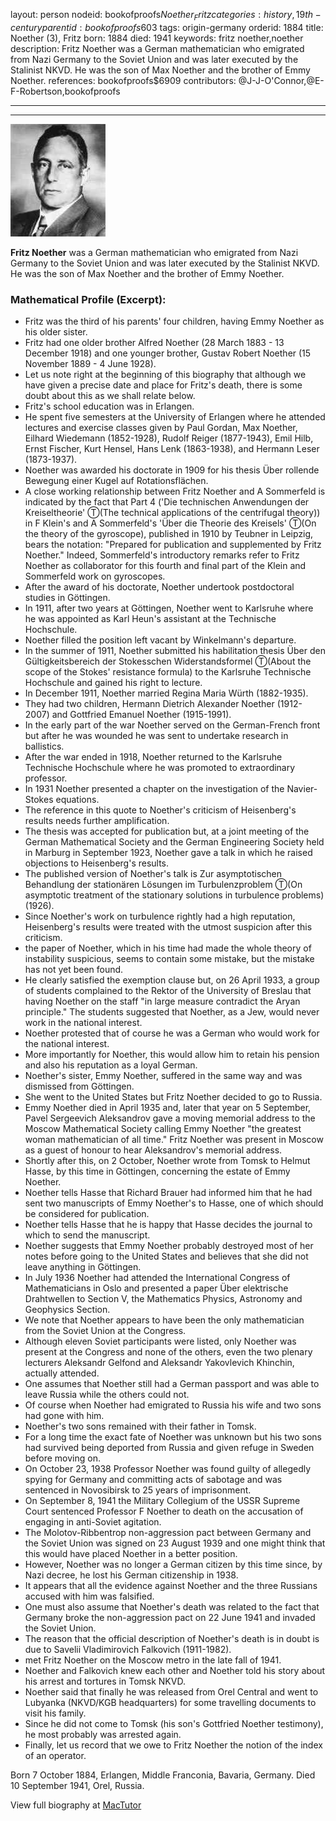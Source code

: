 layout: person
nodeid: bookofproofs$Noether_Fritz
categories: history,19th-century
parentid: bookofproofs$603
tags: origin-germany
orderid: 1884
title: Noether (3), Fritz
born: 1884
died: 1941
keywords: fritz noether,noether
description: Fritz Noether was a German mathematician who emigrated from Nazi Germany to the Soviet Union and was later executed by the Stalinist NKVD. He was the son of Max Noether and the brother of Emmy Noether.
references: bookofproofs$6909
contributors: @J-J-O'Connor,@E-F-Robertson,bookofproofs

---



---

![Noether_Fritz.jpg](https://github.com/bookofproofs/bookofproofs.github.io/blob/main/_sources/_assets/images/portraits/Noether_Fritz.jpg?raw=true)

**Fritz Noether** was a German mathematician who emigrated from Nazi Germany to the Soviet Union and was later executed by the Stalinist NKVD. He was the son of Max Noether and the brother of Emmy Noether.

### Mathematical Profile (Excerpt):
* Fritz was the third of his parents' four children, having Emmy Noether as his older sister.
* Fritz had one older brother Alfred Noether (28 March 1883 - 13 December 1918) and one younger brother, Gustav Robert Noether (15 November 1889 - 4 June 1928).
* Let us note right at the beginning of this biography that although we have given a precise date and place for Fritz's death, there is some doubt about this as we shall relate below.
* Fritz's school education was in Erlangen.
* He spent five semesters at the University of Erlangen where he attended lectures and exercise classes given by Paul Gordan, Max Noether, Eilhard Wiedemann (1852-1928), Rudolf Reiger (1877-1943), Emil Hilb, Ernst Fischer, Kurt Hensel, Hans Lenk (1863-1938), and Hermann Leser (1873-1937).
* Noether was awarded his doctorate in 1909 for his thesis Über rollende Bewegung einer Kugel auf Rotationsflächen.
* A close working relationship between Fritz Noether and A Sommerfeld is indicated by the fact that Part 4 ('Die technischen Anwendungen der Kreiseltheorie' Ⓣ(The technical applications of the centrifugal theory))  in F Klein's and A Sommerfeld's 'Über die Theorie des Kreisels' Ⓣ(On the theory of the gyroscope), published in 1910 by Teubner in Leipzig, bears the notation: "Prepared for publication and supplemented by Fritz Noether." Indeed, Sommerfeld's introductory remarks refer to Fritz Noether as collaborator for this fourth and final part of the Klein and Sommerfeld work on gyroscopes.
* After the award of his doctorate, Noether undertook postdoctoral studies in Göttingen.
* In 1911, after two years at Göttingen, Noether went to Karlsruhe where he was appointed as Karl Heun's assistant at the Technische Hochschule.
* Noether filled the position left vacant by Winkelmann's departure.
* In the summer of 1911, Noether submitted his habilitation thesis Über den Gültigkeitsbereich der Stokesschen Widerstandsformel Ⓣ(About the scope of the Stokes' resistance formula) to the Karlsruhe Technische Hochschule and gained his right to lecture.
* In December 1911, Noether married Regina Maria Würth (1882-1935).
* They had two children, Hermann Dietrich Alexander Noether (1912-2007) and Gottfried Emanuel Noether (1915-1991).
* In the early part of the war Noether served on the German-French front but after he was wounded he was sent to undertake research in ballistics.
* After the war ended in 1918, Noether returned to the Karlsruhe Technische Hochschule where he was promoted to extraordinary professor.
* In 1931 Noether presented a chapter on the investigation of the Navier-Stokes equations.
* The reference in this quote to Noether's criticism of Heisenberg's results needs further amplification.
* The thesis was accepted for publication but, at a joint meeting of the German Mathematical Society and the German Engineering Society held in Marburg in September 1923, Noether gave a talk in which he raised objections to Heisenberg's results.
* The published version of Noether's talk is Zur asymptotischen Behandlung der stationären Lösungen im Turbulenzproblem  Ⓣ(On asymptotic treatment of the stationary solutions in turbulence problems) (1926).
* Since Noether's work on turbulence rightly had a high reputation, Heisenberg's results were treated with the utmost suspicion after this criticism.
* the paper of Noether, which in his time had made the whole theory of instability suspicious, seems to contain some mistake, but the mistake has not yet been found.
* He clearly satisfied the exemption clause but, on 26 April 1933, a group of students complained to the Rektor of the University of Breslau that having Noether on the staff "in large measure contradict the Aryan principle." The students suggested that Noether, as a Jew, would never work in the national interest.
* Noether protested that of course he was a German who would work for the national interest.
* More importantly for Noether, this would allow him to retain his pension and also his reputation as a loyal German.
* Noether's sister, Emmy Noether, suffered in the same way and was dismissed from Göttingen.
* She went to the United States but Fritz Noether decided to go to Russia.
* Emmy Noether died in April 1935 and, later that year on 5 September, Pavel Sergeevich Aleksandrov gave a moving memorial address to the Moscow Mathematical Society calling Emmy Noether "the greatest woman mathematician of all time." Fritz Noether was present in Moscow as a guest of honour to hear Aleksandrov's memorial address.
* Shortly after this, on 2 October, Noether wrote from Tomsk to Helmut Hasse, by this time in Göttingen, concerning the estate of Emmy Noether.
* Noether tells Hasse that Richard Brauer had informed him that he had sent two manuscripts of Emmy Noether's to Hasse, one of which should be considered for publication.
* Noether tells Hasse that he is happy that Hasse decides the journal to which to send the manuscript.
* Noether suggests that Emmy Noether probably destroyed most of her notes before going to the United States and believes that she did not leave anything in Göttingen.
* In July 1936 Noether had attended the International Congress of Mathematicians in Oslo and presented a paper Über elektrische Drahtwellen to Section V, the Mathematics Physics, Astronomy and Geophysics Section.
* We note that Noether appears to have been the only mathematician from the Soviet Union at the Congress.
* Although eleven Soviet participants were listed, only Noether was present at the Congress and none of the others, even the two plenary lecturers Aleksandr Gelfond and Aleksandr Yakovlevich Khinchin, actually attended.
* One assumes that Noether still had a German passport and was able to leave Russia while the others could not.
* Of course when Noether had emigrated to Russia his wife and two sons had gone with him.
* Noether's two sons remained with their father in Tomsk.
* For a long time the exact fate of Noether was unknown but his two sons had survived being deported from Russia and given refuge in Sweden before moving on.
* On October 23, 1938 Professor Noether was found guilty of allegedly spying for Germany and committing acts of sabotage and was sentenced in Novosibirsk to 25 years of imprisonment.
* On September 8, 1941 the Military Collegium of the USSR Supreme Court sentenced Professor F Noether to death on the accusation of engaging in anti-Soviet agitation.
* The Molotov-Ribbentrop non-aggression pact between Germany and the Soviet Union was signed on 23 August 1939 and one might think that this would have placed Noether in a better position.
* However, Noether was no longer a German citizen by this time since, by Nazi decree, he lost his German citizenship in 1938.
* It appears that all the evidence against Noether and the three Russians accused with him was falsified.
* One must also assume that Noether's death was related to the fact that Germany broke the non-aggression pact on 22 June 1941 and invaded the Soviet Union.
* The reason that the official description of Noether's death is in doubt is due to Savelii Vladimirovich Falkovich (1911-1982).
* met Fritz Noether on the Moscow metro in the late fall of 1941.
* Noether and Falkovich knew each other and Noether told his story about his arrest and tortures in Tomsk NKVD.
* Noether said that finally he was released from Orel Central and went to Lubyanka (NKVD/KGB headquarters) for some travelling documents to visit his family.
* Since he did not come to Tomsk (his son's Gottfried Noether testimony), he most probably was arrested again.
* Finally, let us record that we owe to Fritz Noether the notion of the index of an operator.

Born 7 October 1884, Erlangen, Middle Franconia, Bavaria, Germany. Died 10 September 1941, Orel, Russia.

View full biography at [MacTutor](https://mathshistory.st-andrews.ac.uk/Biographies/Noether_Fritz/)

